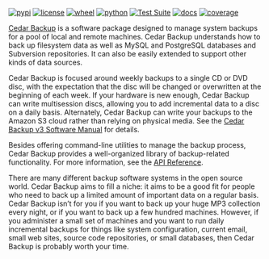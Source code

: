 [![pypi](https://img.shields.io/pypi/v/cedar-backup3.svg)](https://pypi.org/project/cedar-backup3/)
[![license](https://img.shields.io/pypi/l/cedar-backup3.svg)](https://github.com/pronovic/cedar-backup3/blob/main/LICENSE)
[![wheel](https://img.shields.io/pypi/wheel/cedar-backup3.svg)](https://pypi.org/project/cedar-backup3/)
[![python](https://img.shields.io/pypi/pyversions/cedar-backup3.svg)](https://pypi.org/project/cedar-backup3/)
[![Test Suite](https://github.com/pronovic/cedar-backup3/workflows/Test%20Suite/badge.svg)](https://github.com/pronovic/cedar-backup3/actions?query=workflow%3A%22Test+Suite%22)
[![docs](https://readthedocs.org/projects/cedar-backup3/badge/?version=stable&style=flat)](https://cedar-backup3.readthedocs.io/en/stable/)
[![coverage](https://coveralls.io/repos/github/pronovic/cedar-backup3/badge.svg?branch=main)](https://coveralls.io/github/pronovic/cedar-backup3?branch=main)

[Cedar Backup](https://github.com/pronovic/cedar-backup3) is a software package
designed to manage system backups for a pool of local and remote machines.
Cedar Backup understands how to back up filesystem data as well as MySQL and
PostgreSQL databases and Subversion repositories.  It can also be easily
extended to support other kinds of data sources.

Cedar Backup is focused around weekly backups to a single CD or DVD disc,
with the expectation that the disc will be changed or overwritten at the
beginning of each week.  If your hardware is new enough, Cedar Backup can
write multisession discs, allowing you to add incremental data to a disc on
a daily basis.  Alternately, Cedar Backup can write your backups to the Amazon
S3 cloud rather than relying on physical media.  See 
the [Cedar Backup v3 Software Manual](https://cedar-backup3.readthedocs.io/en/stable/manual/index.html) for details.

Besides offering command-line utilities to manage the backup process, Cedar
Backup provides a well-organized library of backup-related functionality.
For more information, see 
the [API Reference](https://cedar-backup3.readthedocs.io/en/stable/autoapi/index.html).

There are many different backup software systems in the open source world.
Cedar Backup aims to fill a niche: it aims to be a good fit for people who need
to back up a limited amount of important data on a regular basis. Cedar Backup
isn’t for you if you want to back up your huge MP3 collection every night, or
if you want to back up a few hundred machines.  However, if you administer a
small set of machines and you want to run daily incremental backups for things
like system configuration, current email, small web sites, source code
repositories, or small databases, then Cedar Backup is probably worth your
time.
